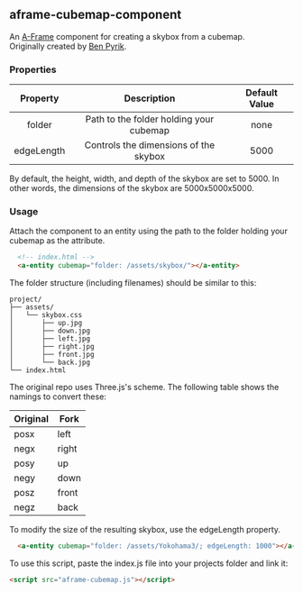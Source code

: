 ## aframe-cubemap-component

An [A-Frame](https://aframe.io) component for creating a skybox from a cubemap.  
Originally created by [Ben Pyrik](https://github.com/bryik/aframe-cubemap-component).

### Properties

|  Property  |               Description               | Default Value |
|:----------:|:---------------------------------------:|:-------------:|
|   folder   | Path to the folder holding your cubemap |      none     |
| edgeLength |  Controls the dimensions of the skybox  |      5000     |

By default, the height, width, and depth of the skybox are set to 5000. In other words, the dimensions of the skybox are 5000x5000x5000.

### Usage

Attach the component to an entity using the path to the folder holding your cubemap as the attribute.

```html
  <!-- index.html -->
  <a-entity cubemap="folder: /assets/skybox/"></a-entity>
```

The folder structure (including filenames) should be similar to this:

```
project/
├── assets/
│   └── skybox.css
│       ├── up.jpg
│       ├── down.jpg
│       ├── left.jpg
│       ├── right.jpg
│       ├── front.jpg
│       └── back.jpg
└── index.html
```

The original repo uses Three.js's scheme. The following table shows the namings to convert these:

| Original | Fork  |
|----------|-------|
| posx     | left  |
| negx     | right |
| posy     | up    |
| negy     | down  |
| posz     | front |
| negz     | back  |


To modify the size of the resulting skybox, use the edgeLength property.

```html
  <a-entity cubemap="folder: /assets/Yokohama3/; edgeLength: 1000"></a-entity>
```

To use this script, paste the index.js file into your projects folder and link it:

```html
<script src="aframe-cubemap.js"></script>
```
